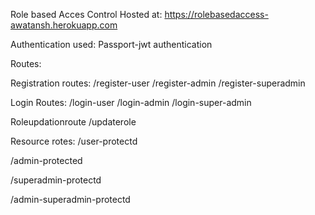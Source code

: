 Role based Acces Control 
Hosted at:  https://rolebasedaccess-awatansh.herokuapp.com

Authentication used: Passport-jwt authentication 


Routes:


Registration routes:
/register-user
/register-admin
/register-superadmin

Login Routes:
/login-user
/login-admin
/login-super-admin

Roleupdationroute
/updaterole


Resource rotes:
/user-protectd


/admin-protected


/superadmin-protectd


/admin-superadmin-protectd

